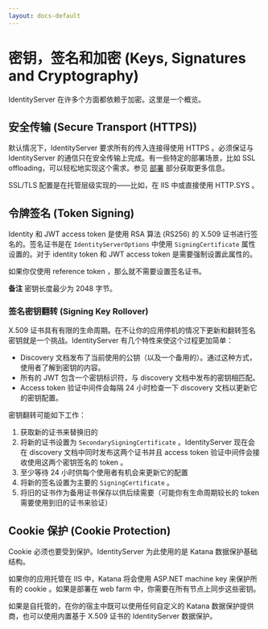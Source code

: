 ```yaml
---
layout: docs-default
---
```


# 密钥，签名和加密 (Keys, Signatures and Cryptography)

IdentityServer 在许多个方面都依赖于加密。这里是一个概览。

## 安全传输 (Secure Transport (HTTPS))

默认情况下，IdentityServer 要求所有的传入连接得使用 HTTPS 。必须保证与 IdentityServer 的通信只在安全传输上完成。有一些特定的部署场景，比如 SSL offloading，可以轻松地实现这个需求。参见 [部署](../advanced/deployment.html) 部分获取更多信息。

SSL/TLS 配置是在托管层级实现的——比如，在 IIS 中或直接使用 HTTP.SYS 。

## 令牌签名 (Token Signing)
Identity 和 JWT access token 是使用 RSA 算法 (RS256) 的 X.509 证书进行签名的。签名证书是在 `IdentityServerOptions` 中使用 `SigningCertificate` 属性设置的。对于 identity token 和 JWT access token 是需要强制设置此属性的。

如果你仅使用 reference token ，那么就不需要设置签名证书。

**备注** 密钥长度最少为 2048 字节。 

### 签名密钥翻转 (Signing Key Rollover)

X.509 证书具有有限的生命周期。在不让你的应用停机的情况下更新和翻转签名密钥就是一个挑战。IdentityServer 有几个特性来使这个过程更加简单：

* Discovery 文档发布了当前使用的公钥（以及一个备用的）。通过这种方式，使用者了解到密钥的内容。
* 所有的 JWT 包含一个密钥标识符，与 discovery 文档中发布的密钥相匹配。
* Access token 验证中间件会每隔 24 小时检查一下 discovery 文档以更新它的密钥配置。

密钥翻转可能如下工作：

1. 获取新的证书来替换旧的
2. 将新的证书设置为 `SecondarySigningCertificate` 。IdentityServer 现在会在 discovery 文档中同时发布这两个证书并且 access token 验证中间件会接收使用这两个密钥签名的 token 。
3. 至少等待 24 小时供每个使用者有机会来更新它的配置
4. 将新的签名设置为主要的 `SigningCertificate` 。
5. 将旧的证书作为备用证书保存以供后续需要（可能你有生命周期较长的 token 需要使用到旧的证书来验证）

## Cookie 保护 (Cookie Protection)

Cookie 必须也要受到保护。IdentityServer 为此使用的是 Katana 数据保护基础结构。

如果你的应用托管在 IIS 中，Katana 将会使用 ASP.NET machine key 来保护所有的 cookie 。如果是部署在 web farm 中，你需要在所有节点上同步这些密钥。

如果是自托管的，在你的宿主中既可以使用任何自定义的 Katana 数据保护提供商，也可以使用内置基于 X.509 证书的 IdentityServer 数据保护。
